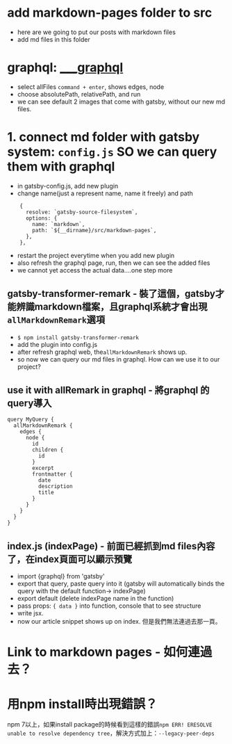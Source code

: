 # add markdown-pages folder to src
- here are we going to put our posts with markdown files
- add md files in this folder

# graphql: [___graphql](http://localhost:8000/___graphql)

- select allFiles ```command + enter```, shows edges, node
- choose absolutePath, relativePath, and run
- we can see default 2 images that come with gatsby, without our new md files.

# 1. connect md folder with gatsby system: ```config.js``` SO we can query them with graphql
- in gatsby-config.js, add new plugin
- change name(just a represent name, name it freely) and path
```
    {
      resolve: `gatsby-source-filesystem`,
      options: {
        name: `markdown`,
        path: `${__dirname}/src/markdown-pages`,
      },
    },
```
- restart the project everytime when you add new plugin
- also refresh the graphql page, run, then we can see the added files 
- we cannot yet access the actual data....one step more

## gatsby-transformer-remark - 裝了這個，gatsby才能辨識markdown檔案，且graphql系統才會出現```allMarkdownRemark```選項
- ```$ npm install gatsby-transformer-remark```
- add the plugin into config.js
- after refresh graphql web, the```allMarkdownRemark``` shows up. 
- so now we can query our md files in graphql. How can we use it to our project?

## use it with allRemark in graphql - 將graphql 的query導入
```
query MyQuery {
  allMarkdownRemark {
    edges {
      node {
        id
        children {
          id
        }
        excerpt
        frontmatter {
          date
          description
          title
        }
      }
    }
  }
}

```

## index.js (indexPage) - 前面已經抓到md files內容了，在index頁面可以顯示預覽
- import {graphql} from 'gatsby'
- export that query, paste query into it (gatsby will automatically binds the query with the default function-> indexPage)
- export default (delete indexPage name in the function)
- pass props: ```{ data }``` into function, console that to see structure
- write jsx.
- now our article snippet shows up on index. 但是我們無法連過去那一頁。

# Link to markdown pages - 如何連過去？

# 用npm install時出現錯誤？

npm 7以上，如果install package的時候看到這樣的錯誤`npm ERR! ERESOLVE unable to resolve dependency tree`，解決方式加上：`--legacy-peer-deps`
